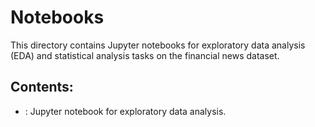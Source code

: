 # Notebooks

This directory contains Jupyter notebooks for exploratory data analysis (EDA) and statistical analysis tasks on the financial news dataset.

## Contents:

- : Jupyter notebook for exploratory data analysis.
